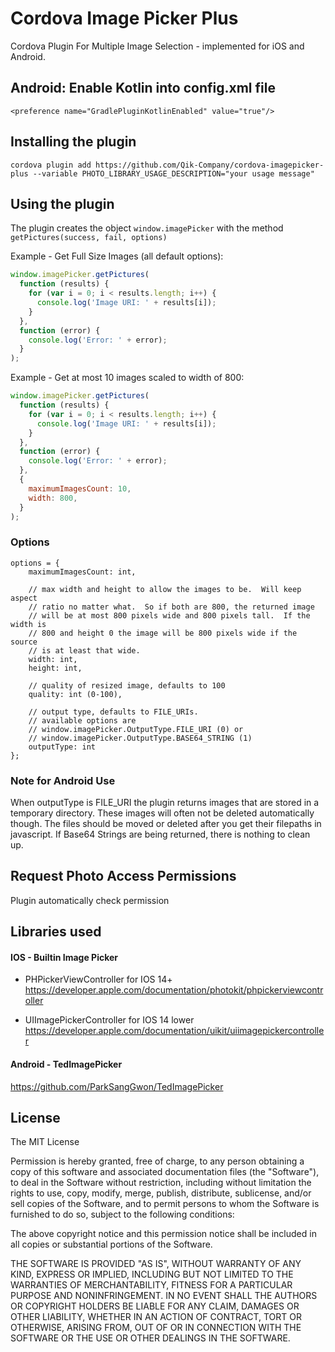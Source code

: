 # Cordova Image Picker Plus

Cordova Plugin For Multiple Image Selection - implemented for iOS and Android.

## Android: Enable Kotlin into config.xml file

```
<preference name="GradlePluginKotlinEnabled" value="true"/>
```

## Installing the plugin

```
cordova plugin add https://github.com/Qik-Company/cordova-imagepicker-plus --variable PHOTO_LIBRARY_USAGE_DESCRIPTION="your usage message"
```

## Using the plugin

The plugin creates the object `window.imagePicker` with the method `getPictures(success, fail, options)`

Example - Get Full Size Images (all default options):

```javascript
window.imagePicker.getPictures(
  function (results) {
    for (var i = 0; i < results.length; i++) {
      console.log('Image URI: ' + results[i]);
    }
  },
  function (error) {
    console.log('Error: ' + error);
  }
);
```

Example - Get at most 10 images scaled to width of 800:

```javascript
window.imagePicker.getPictures(
  function (results) {
    for (var i = 0; i < results.length; i++) {
      console.log('Image URI: ' + results[i]);
    }
  },
  function (error) {
    console.log('Error: ' + error);
  },
  {
    maximumImagesCount: 10,
    width: 800,
  }
);
```

### Options

    options = {
        maximumImagesCount: int,

        // max width and height to allow the images to be.  Will keep aspect
        // ratio no matter what.  So if both are 800, the returned image
        // will be at most 800 pixels wide and 800 pixels tall.  If the width is
        // 800 and height 0 the image will be 800 pixels wide if the source
        // is at least that wide.
        width: int,
        height: int,

        // quality of resized image, defaults to 100
        quality: int (0-100),

        // output type, defaults to FILE_URIs.
        // available options are
        // window.imagePicker.OutputType.FILE_URI (0) or
        // window.imagePicker.OutputType.BASE64_STRING (1)
        outputType: int
    };

### Note for Android Use

When outputType is FILE_URI the plugin returns images that are stored in a temporary directory. These images will often not be deleted automatically though. The files should be moved or deleted after you get their filepaths in javascript. If Base64 Strings are being returned, there is nothing to clean up.

## Request Photo Access Permissions

Plugin automatically check permission

## Libraries used

#### IOS - Builtin Image Picker

- PHPickerViewController for IOS 14+
  https://developer.apple.com/documentation/photokit/phpickerviewcontroller

- UIImagePickerController for IOS 14 lower
  https://developer.apple.com/documentation/uikit/uiimagepickercontroller

#### Android - TedImagePicker

https://github.com/ParkSangGwon/TedImagePicker

## License

The MIT License

Permission is hereby granted, free of charge, to any person obtaining a copy
of this software and associated documentation files (the "Software"), to deal
in the Software without restriction, including without limitation the rights
to use, copy, modify, merge, publish, distribute, sublicense, and/or sell
copies of the Software, and to permit persons to whom the Software is
furnished to do so, subject to the following conditions:

The above copyright notice and this permission notice shall be included in
all copies or substantial portions of the Software.

THE SOFTWARE IS PROVIDED "AS IS", WITHOUT WARRANTY OF ANY KIND, EXPRESS OR
IMPLIED, INCLUDING BUT NOT LIMITED TO THE WARRANTIES OF MERCHANTABILITY,
FITNESS FOR A PARTICULAR PURPOSE AND NONINFRINGEMENT. IN NO EVENT SHALL THE
AUTHORS OR COPYRIGHT HOLDERS BE LIABLE FOR ANY CLAIM, DAMAGES OR OTHER
LIABILITY, WHETHER IN AN ACTION OF CONTRACT, TORT OR OTHERWISE, ARISING FROM,
OUT OF OR IN CONNECTION WITH THE SOFTWARE OR THE USE OR OTHER DEALINGS IN
THE SOFTWARE.
